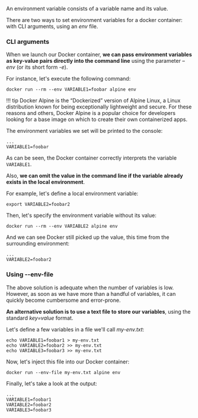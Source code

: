 An environment variable consists of a variable name and its value.

There are two ways to set environment variables for a docker container: with CLI arguments, using an _env_ file.

### CLI arguments

When we launch our Docker container, **we can pass environment variables as key-value pairs directly into the command line** using the parameter _–env_ (or its short form _-e_).

For instance, let's execute the following command:

```
docker run --rm --env VARIABLE1=foobar alpine env
```

!!! tip
    Docker Alpine is the “Dockerized” version of Alpine Linux, a Linux distribution known for being exceptionally lightweight and secure. For these reasons and others, Docker Alpine is a popular choice for developers looking for a base image on which to create their own containerized apps.

The environment variables we set will be printed to the console:

```
...
VARIABLE1=foobar
```

As can be seen, the Docker container correctly interprets the variable `VARIABLE1`.

Also, **we can omit the value in the command line if the variable already exists in the local environment**.

For example, let's define a local environment variable:

```
export VARIABLE2=foobar2
```

Then, let's specify the environment variable without its value:

```
docker run --rm --env VARIABLE2 alpine env
```

And we can see Docker still picked up the value, this time from the surrounding environment:

```
...
VARIABLE2=foobar2
```

### Using --env-file

The above solution is adequate when the number of variables is low. However, as soon as we have more than a handful of variables, it can quickly become cumbersome and error-prone.

**An alternative solution is to use a text file to store our variables**, using the standard _key=value_ format.

Let's define a few variables in a file we'll call _my-env.txt_:


```
echo VARIABLE1=foobar1 > my-env.txt
echo VARIABLE2=foobar2 >> my-env.txt
echo VARIABLE3=foobar3 >> my-env.txt
```

Now, let's inject this file into our Docker container:

```
docker run --env-file my-env.txt alpine env
```

Finally, let's take a look at the output:

```
...
VARIABLE1=foobar1
VARIABLE2=foobar2
VARIABLE3=foobar3
```
